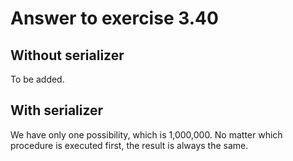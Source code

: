 # Answer to exercise 3.40

## Without serializer
To be added.

## With serializer
We have only one possibility, which is 1,000,000. No matter which procedure is executed first, the 
result is always the same.
